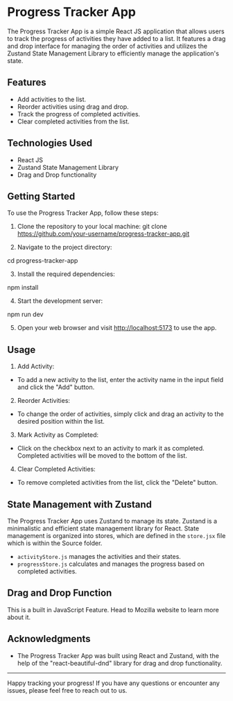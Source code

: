 # Progress Tracker App

The Progress Tracker App is a simple React JS application that allows users to track the progress of activities they have added to a list. It features a drag and drop interface for managing the order of activities and utilizes the Zustand State Management Library to efficiently manage the application's state.

## Features

- Add activities to the list.
- Reorder activities using drag and drop.
- Track the progress of completed activities.
- Clear completed activities from the list.

## Technologies Used

- React JS
- Zustand State Management Library
- Drag and Drop functionality

## Getting Started

To use the Progress Tracker App, follow these steps:

1. Clone the repository to your local machine:
   git clone https://github.com/your-username/progress-tracker-app.git

2. Navigate to the project directory:

cd progress-tracker-app

3. Install the required dependencies:

npm install

4. Start the development server:

npm run dev

5. Open your web browser and visit [http://localhost:5173](http://localhost:5173) to use the app.

## Usage

1. Add Activity:

- To add a new activity to the list, enter the activity name in the input field and click the "Add" button.

2. Reorder Activities:

- To change the order of activities, simply click and drag an activity to the desired position within the list.

3. Mark Activity as Completed:

- Click on the checkbox next to an activity to mark it as completed. Completed activities will be moved to the bottom of the list.

4. Clear Completed Activities:

- To remove completed activities from the list, click the "Delete" button.

## State Management with Zustand

The Progress Tracker App uses Zustand to manage its state. Zustand is a minimalistic and efficient state management library for React. State management is organized into stores, which are defined in the `store.jsx` file which is within the Source folder.

- `activityStore.js` manages the activities and their states.
- `progressStore.js` calculates and manages the progress based on completed activities.

## Drag and Drop Function

This is a built in JavaScript Feature. Head to Mozilla website to learn more about it.

## Acknowledgments

- The Progress Tracker App was built using React and Zustand, with the help of the "react-beautiful-dnd" library for drag and drop functionality.

---

Happy tracking your progress! If you have any questions or encounter any issues, please feel free to reach out to us.
